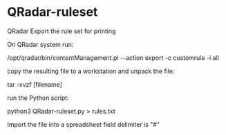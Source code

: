 # QRadar-ruleset
QRadar Export the rule set for printing


On QRadar system run:

/opt/qradar/bin/contentManagement.pl --action export -c customrule -i all


copy the resulting file to a workstation and unpack the file:

tar -xvzf [filename]


run the Python script:

python3 QRadar-ruleset.py > rules.txt


Import the file into a spreadsheet field delimiter is "#"

